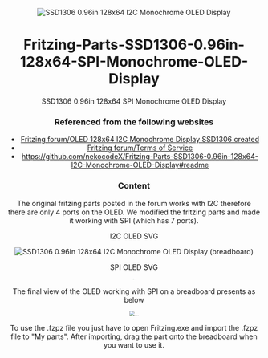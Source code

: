<div align="center">


![SSD1306 0.96in 128x64 I2C Monochrome OLED Display](https://raw.githubusercontent.com/helius86/ImageRepo/main/OLEDexampleGithub.jpg?token=APN5Q7E3B23NDYQ37VUF24DAV5XLQ)

# Fritzing-Parts-SSD1306-0.96in-128x64-SPI-Monochrome-OLED-Display

SSD1306 0.96in 128x64 SPI Monochrome OLED Display

### Referenced from  the following websites

- [Fritzing forum/OLED 128x64 I2C Monochrome Display SSD1306 created](https://forum.fritzing.org/t/oled-128x64-i2c-monochrome-display-ssd1306-created/1202/10) 
- [Fritzing forum/Terms of Service](https://forum.fritzing.org/tos) 
- https://github.com/nekocodeX/Fritzing-Parts-SSD1306-0.96in-128x64-I2C-Monochrome-OLED-Display#readme

### Content

The original fritzing parts posted in the forum works with I2C therefore there are only 4 ports on the OLED. We modified the fritzing parts and made it working with SPI (which has 7 ports).

I2C OLED SVG

<div align="center">

![SSD1306 0.96in 128x64 I2C Monochrome OLED Display (breadboard)](https://user-images.githubusercontent.com/65624234/97208048-0badbe80-17fe-11eb-9293-06a3da4a0f5b.png)



SPI OLED SVG

<img src="https://user-images.githubusercontent.com/64739452/119813252-e5d4bf00-be9d-11eb-95cb-455a03351fbb.png" alt="..." style="zoom:16%;" />



The final view of the OLED working with SPI on a breadboard presents as below

<img src="https://raw.githubusercontent.com/helius86/ImageRepo/main/OLEDFritzingGithub.png?token=APN5Q7FZUPJYTR6AKNT7Y7TAV5XNM" alt="..." style="zoom: 67%;" />



To use the .fzpz file you just have to open Fritzing.exe and import the .fzpz file to "My parts". After importing, drag the part onto the breadboard when you want to use it.